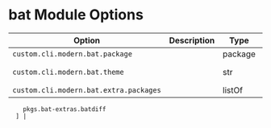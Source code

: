 # bat Module Options

| Option | Description | Type | Default |
|--------|-------------|------|---------|
| `custom.cli.modern.bat.package` |  | package | pkgs.bat |
| `custom.cli.modern.bat.theme` |  | str | "Monokai Extended" |
| `custom.cli.modern.bat.extra.packages` |  | listOf | [
        pkgs.bat-extras.batdiff
      ] |
